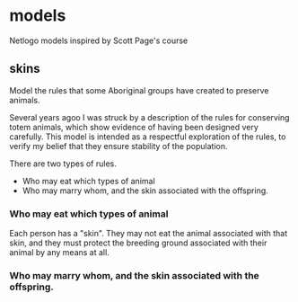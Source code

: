 # models
Netlogo models inspired by Scott Page's course

## skins

Model the rules that some Aboriginal groups have created to preserve animals.

Several years agoo I was struck by a description of the rules for conserving totem animals, which show evidence of having been designed very carefully. This model is intended as a respectful exploration of the rules, to verify my belief that they ensure stability of the population.

There are two types of rules.

 * Who may eat which types of animal
 * Who may marry whom, and the skin associated with the offspring.

### Who may eat which types of animal

Each person has a "skin". They may not eat the animal associated with that skin, and they must protect the breeding ground associated with their animal by any means at all.

### Who may marry whom, and the skin associated with the offspring.


